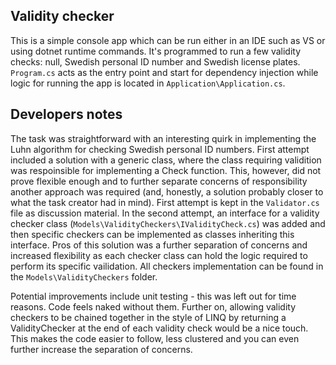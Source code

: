 ﻿## Validity checker

This is a simple console app which can be run either in an IDE such as VS or using dotnet runtime commands.
It's programmed to run a few validity checks: null, Swedish personal ID number and Swedish license plates.
`Program.cs` acts as the entry point and start for dependency injection while logic for running the app is located in `Application\Application.cs`.

## Developers notes

The task was straightforward with an interesting quirk in implementing the Luhn algorithm for checking Swedish personal ID numbers.
First attempt included a solution with a generic class, where the class requiring validition was respoinsible for implementing a Check function.
This, however, did not prove flexible enough and to further separate concerns of responsibility another approach was required (and, honestly, a solution probably closer to what the task creator had in mind).
First attempt is kept in the `Validator.cs` file as discussion material.
In the second attempt, an interface for a validity checker class (`Models\ValidityCheckers\IValidityCheck.cs`) was added and then specific checkers can be implemented as classes inheriting this interface.
Pros of this solution was a further separation of concerns and increased flexibility as each checker class can hold the logic required to perform its specific vailidation.
All checkers implementation can be found in the `Models\ValidityCheckers` folder.

Potential improvements include unit testing - this was left out for time reasons. Code feels naked without them.
Further on, allowing validity checkers to be chained together in the style of LINQ by returning a ValidityChecker at the end of each validity check would be a nice touch.
This makes the code easier to follow, less clustered and you can even further increase the separation of concerns.
